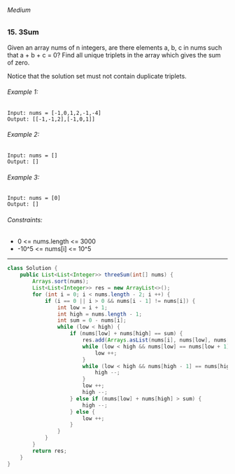 ###### Medium

### 15. 3Sum

Given an array nums of n integers, are there elements a, b, c in nums such that a + b + c = 0? Find all unique triplets in the array which gives the sum of zero.

Notice that the solution set must not contain duplicate triplets.

 

###### Example 1:
```
Input: nums = [-1,0,1,2,-1,-4]
Output: [[-1,-1,2],[-1,0,1]]
```
###### Example 2:
```
Input: nums = []
Output: []
```
###### Example 3:
```
Input: nums = [0]
Output: []
```

###### Constraints:

* 0 <= nums.length <= 3000
* -10^5 <= nums[i] <= 10^5

***

```java
class Solution {
    public List<List<Integer>> threeSum(int[] nums) {
        Arrays.sort(nums);
        List<List<Integer>> res = new ArrayList<>();
        for (int i = 0; i < nums.length - 2; i ++) {
            if (i == 0 || i > 0 && nums[i - 1] != nums[i]) {
                int low = i + 1;
                int high = nums.length - 1;
                int sum = 0 - nums[i];
                while (low < high) {
                    if (nums[low] + nums[high] == sum) {
                        res.add(Arrays.asList(nums[i], nums[low], nums[high]));
                        while (low < high && nums[low] == nums[low + 1]) {
                            low ++;
                        }
                        while (low < high && nums[high - 1] == nums[high]) {
                            high --;
                        }
                        low ++;
                        high --;
                    } else if (nums[low] + nums[high] > sum) {
                        high --;   
                    } else {
                        low ++;
                    }
                }
            }
        }
        return res;
    }
}
```
